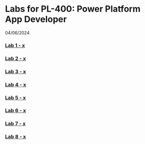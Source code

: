# Labs for PL-400: Power Platform App Developer
04/06/2024

### [Lab 1 - x](lab01-x)
   
### [Lab 2 - x](lab02-x)

### [Lab 3 - x](lab03-x)

### [Lab 4 - x](lab04-x)

### [Lab 5 - x](lab05-x)

### [Lab 6 - x](lab06-x)

### [Lab 7 - x](lab07-x)

### [Lab 8 - x](lab08-x)
